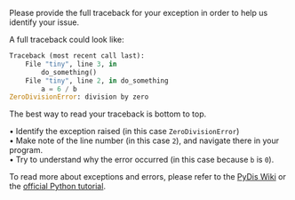 Please provide the full traceback for your exception in order to help us identify your issue.

A full traceback could look like:
```py
Traceback (most recent call last):
    File "tiny", line 3, in
        do_something()
    File "tiny", line 2, in do_something
        a = 6 / b
ZeroDivisionError: division by zero
```
The best way to read your traceback is bottom to top.

• Identify the exception raised (in this case `ZeroDivisionError`)  
• Make note of the line number (in this case `2`), and navigate there in your program.  
• Try to understand why the error occurred (in this case because `b` is `0`).

To read more about exceptions and errors, please refer to the [PyDis Wiki](https://pythondiscord.com/pages/guides/pydis-guides/asking-good-questions/#examining-tracebacks) or the [official Python tutorial](https://docs.python.org/3.7/tutorial/errors.html).
